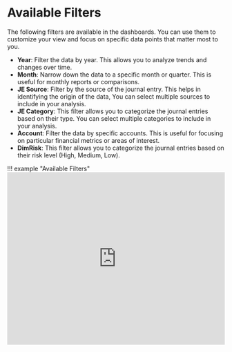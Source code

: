 # **Available Filters**

The following filters are available in the dashboards. You can use them to customize your view and focus on specific data points that matter most to you.

- **Year**: Filter the data by year. This allows you to analyze trends and changes over time.
- **Month**: Narrow down the data to a specific month or quarter. This is useful for monthly reports or comparisons.
- **JE Source**: Filter by the source of the journal entry. This helps in identifying the origin of the data, You can select multiple sources to include in your analysis.
- **JE Category**: This filter allows you to categorize the journal entries based on their type. You can select multiple categories to include in your analysis.
- **Account**: Filter the data by specific accounts. This is useful for focusing on particular financial metrics or areas of interest.
- **DimRisk**: This filter allows you to categorize the journal entries based on their risk level (High, Medium, Low). 

!!! example "Available Filters"
    <iframe src="https://viewer.diagrams.net/?tags=%7B%7D&lightbox=1&highlight=0000ff&edit=_blank&layers=1&nav=1&title=Installation%20Guide.drawio&page-id=ZK18gXaPGBQEDDArkxiB&dark=auto#Uhttps%3A%2F%2Fdrive.google.com%2Fuc%3Fid%3D1LP6U6tDhud-D4lCmfg9O36HgN874N636%26export%3Ddownload" width="100%" height="400" style="border: none;"></iframe>
